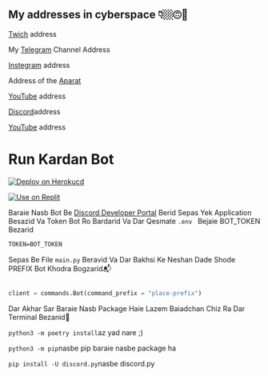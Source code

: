 
## My addresses in cyberspace 👇🏼🙃📡


[Twich](https://www.twitch.tv/sobhan_srza) address
 
My [Telegram](https://t.me/SobhanSRZA) Channel Address

[Instegram](https://www.instagram.com/srza._.gamer) address
 
Address of the [Aparat](https://www.aparat.com/Sobhan.SRZA)

[YouTube](https://b2n.ir/srza.-.gamer) address

[Discord](https://discord.gg/bNpqrdXNNn)address

[YouTube](https://b2n.ir/srza._.action) address



# Run Kardan Bot

[![Deploy on Herokucd](https://www.herokucdn.com/deploy/button.svg)](https://heroku.com/deploy?template=https://github.com/Sobhan-SRZA/Discord-Nitro-Genarator-py/)

[![Use on Replit](https://repl.it/badge/github/Sobhan-SRZA/Discord-Nitro-Genarator-py/)](https://repl.it/github/Sobhan-SRZA/Discord-Nitro-Genarator-py/)

Baraie Nasb Bot Be [Discord Developer Portal](https://discord.com/developers/applications) Berid Sepas
Yek Application Besazid Va Token Bot Ro Bardarid Va Dar Qesmate `.env ` Bejaie BOT_TOKEN Bezarid
```css
TOKEN=BOT_TOKEN

```
Sepas Be File `main.py` Beravid Va Dar Bakhsi Ke Neshan Dade Shode PREFIX Bot Khodra Bogzarid📬

```py

client = commands.Bot(command_prefix = "place-prefix") 

```
Dar Akhar Sar Baraie Nasb Package Haie Lazem Baiadchan Chiz Ra Dar Terminal Bezanid🧸

`python3 -m poetry install`az yad nare ;)

` python3 -m pip `nasbe pip baraie nasbe package ha

` pip install -U discord.py `nasbe discord.py
